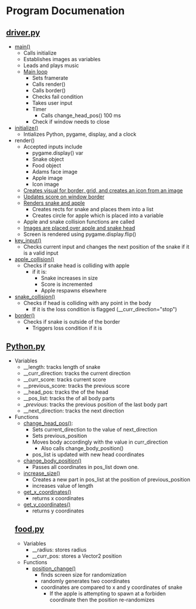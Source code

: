 # Program Documenation
## [driver.py](https://github.com/alexpeters25/Python/blob/main/Implementation/FINAL%20SPRINT/Code/driver.py)
- [main()](https://github.com/alexpeters25/Python/blob/main/Implementation/FINAL%20SPRINT/Images/main_final.png)
  - Calls initialize
  - Establishes images as variables
  - Leads and plays music
  - [Main loop](https://github.com/alexpeters25/Python/blob/main/Implementation/FINAL%20SPRINT/Images/main_loop_final.png)
    - Sets framerate
    - Calls render()
    - Calls border()
    - Checks fail condition
    - Takes user input
    - Timer
      - Calls change_head_pos() 100 ms
    - Check if window needs to close
- [initialize()](https://github.com/alexpeters25/Python/blob/main/Implementation/FINAL%20SPRINT/Images/initialize_final.png)
  - Intializes Python, pygame, display, and a clock
- render()
  - Accepted inputs include
    - pygame.display() var
    - Snake object
    - Food object
    - Adams face image
    - Apple image
    - Icon image
  - [Creates visual for border, grid, and creates an icon from an image](https://github.com/alexpeters25/Python/blob/main/Implementation/FINAL%20SPRINT/Images/background_final.png)
  - [Updates score on window border](https://github.com/alexpeters25/Python/blob/main/Implementation/FINAL%20SPRINT/Images/score_final.png)
  - [Renders snake and apple](https://github.com/alexpeters25/Python/blob/main/Implementation/FINAL%20SPRINT/Images/snakeapple_render_final.png)
    - Creates rects for snake and places them into a list
    - Creates circle for apple which is placed into a variable
  - Apple and snake collision functions are called
  - [Images are placed over apple and snake head](https://github.com/alexpeters25/Python/blob/main/Implementation/FINAL%20SPRINT/Images/images_final.png)
  - Screen is rendered using pygame.display.flip()
- [key_input()](https://github.com/alexpeters25/Python/blob/main/Implementation/FINAL%20SPRINT/Images/keyinput_final.png)
  - Checks current input and changes the next position of the snake if it is a valid input
- [apple_collision()](https://github.com/alexpeters25/Python/blob/main/Implementation/FINAL%20SPRINT/Images/apple_collision_final.png)
  - Checks if snake head is colliding with apple
    - if it is:
      - Snake increases in size
      - Score is incremented
      - Apple respawns elsewhere
- [snake_collision()](https://github.com/alexpeters25/Python/blob/main/Implementation/FINAL%20SPRINT/Images/snake_collision_final.png)
  - Checks if head is colliding with any point in the body
    - If it is the loss condition is flagged (__curr_direction="stop")
- [border()](https://github.com/alexpeters25/Python/blob/main/Implementation/FINAL%20SPRINT/Images/border_final.png)
  - Checks if snake is outside of the border
    - Triggers loss condition if it is
## [Python.py](https://github.com/alexpeters25/Python/blob/main/Implementation/FINAL%20SPRINT/Code/python.py)
- Variables
  - __length: tracks length of snake
  - __curr_direction: tracks the current direction
  - __curr_score: tracks current score
  - __previous_score: tracks the previous score
  - __head_pos: tracks the  of the head
  - __pos_list: tracks the  of all body parts
  - __previous_: tracks the previous position of the last body part
  - __next_direction: tracks the next direction
- Functions
  - [change_head_pos()](https://github.com/alexpeters25/Python/blob/main/Implementation/FINAL%20SPRINT/Images/headmovement_final.png):
    - Sets current_direction to the value of next_direction
    - Sets previous_position
    - Moves body accordingly with the value in curr_direction
      - Also calls change_body_position()
    - pos_list is updated with new head coordinates
  - [change_body_position()](https://github.com/alexpeters25/Python/blob/main/Implementation/FINAL%20SPRINT/Images/changebodypos_final.png)
    - Passes all coordinates in pos_list down one.
  - [increase_size()](https://github.com/alexpeters25/Python/blob/main/Implementation/FINAL%20SPRINT/Images/increase_size.png)
    - Creates a new part in pos_list at the position of previous_position
    - increases value of length
  - [get_x_coordinates()](https://github.com/alexpeters25/Python/blob/main/Implementation/FINAL%20SPRINT/Images/getx_final.png)
    - returns x coordinates
  - [get_y_coordinates()](https://github.com/alexpeters25/Python/blob/main/Implementation/FINAL%20SPRINT/Images/gety_final.png)
    - returns y coordinates
  ## [food.py](https://github.com/alexpeters25/Python/blob/main/Implementation/FINAL%20SPRINT/Code/python.py)
  - Variables
    - __radius: stores radius
    - __curr_pos: stores a Vector2 position
  - Functions
    - [position_change()](https://github.com/alexpeters25/Python/blob/main/Implementation/FINAL%20SPRINT/Code/food.py)
      - finds screen size for randomization
      - randomly generates two coordinates
      - coordinates are compared to x and y coordinates of snake
        - If the apple is attempting to spawn at a forbiden coordinate then the position re-randomizes 

